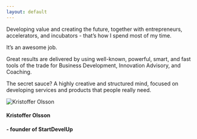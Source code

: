 ```yaml
---
layout: default
---
```


<div class="home">

  <p>Developing value and creating the future, together with entrepreneurs, accelerators, and incubators - that’s how I spend most of my time.</p><p>It’s an awesome job.</p>

  <p>Great results are delivered by using well-known, powerful, smart, and fast tools of the trade for Business Development, Innovation Advisory, and Coaching.</p>

  <p>The secret sauce? A highly creative and structured mind, focused on developing services and products that people really need.</p>


  <div class="me">
    <img src="{{ site.baseurl }}/assets/krol.jpg" alt="Kristoffer Olsson">
    <h4 class="name">Kristoffer Olsson</h4>
    <h4>- founder of StartDevelUp</h4>
  </div>

</div>


